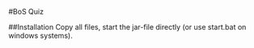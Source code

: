 #BoS Quiz

##Installation Copy all files, start the jar-file directly (or use start.bat on windows systems).

